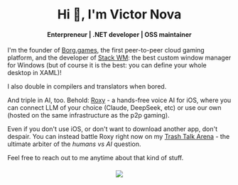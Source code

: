 <h1 align="center">Hi 👋, I'm Victor Nova</h1>
<h4 align="center">Enterpreneur | .NET developer | OSS maintainer</h4>

I'm the founder of [Borg.games](https://borg.games/), the first peer-to-peer cloud gaming platform, and the developer of [Stack WM](https://losttech.software/stack-whatsnew.html): the best custom window manager for Windows (but of course it is the best: you can define your whole desktop in XAML)!

I also double in compilers and translators when bored.

And triple in AI, too. Behold: [Roxy](https://itunes.apple.com/app/id6737482921?mt=8) - a hands-free voice AI for iOS, where you can connect LLM of your choice (Claude, DeepSeek, etc) or use our own (hosted on the same infrastructure as the p2p gaming).

Even if you don't use iOS, or don't want to download another app, don't despair. You can instead battle Roxy right now on my [Trash Talk Arena](https://trashtalk.borg.games/) - the ultimate arbiter of the _humans vs AI_ question.

Feel free to reach out to me anytime about that kind of stuff.

<h4 align="center">
<img src="https://github-readme-stats.vercel.app/api?username=lostmsu&show_icons=true&theme=dark&include_all_commits=true"/>
</div>
